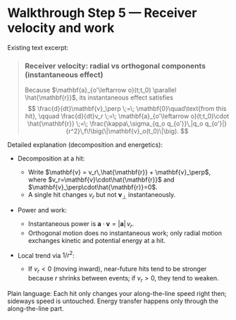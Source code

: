 # Walkthrough Step 5 — Receiver velocity and work

Existing text excerpt:
> ### Receiver velocity: radial vs orthogonal components (instantaneous effect)
> Because $\mathbf{a}_{o'\leftarrow o}(t;t_0) \parallel \hat{\mathbf{r}}$, its instantaneous effect satisfies
> $$
> \frac{d}{dt}\mathbf{v}_\perp \;=\; \mathbf{0}\quad\text{from this hit}, 
> \qquad
> \frac{d}{dt}v_r \;=\; \mathbf{a}_{o'\leftarrow o}(t;t_0)\cdot \hat{\mathbf{r}}
> \;=\;
> \frac{\kappa\,\sigma_{q_o q_{o'}}\,|q_o q_{o'}|}{r^2}\,f\!\big(\|\mathbf{v}_o(t_0)\|\big).
> $$

Detailed explanation (decomposition and energetics):

- Decomposition at a hit:
  - Write $\mathbf{v} = v_r\,\hat{\mathbf{r}} + \mathbf{v}_\perp$, where $v_r=\mathbf{v}\cdot\hat{\mathbf{r}}$ and $\mathbf{v}_\perp\cdot\hat{\mathbf{r}}=0$.
  - A single hit changes $v_r$ but not $\mathbf{v}_\perp$ instantaneously.

- Power and work:
  - Instantaneous power is $\mathbf{a}\cdot\mathbf{v} = |\mathbf{a}|\,v_r$.
  - Orthogonal motion does no instantaneous work; only radial motion exchanges kinetic and potential energy at a hit.

- Local trend via $1/r^2$:
  - If $v_r<0$ (moving inward), near-future hits tend to be stronger because $r$ shrinks between events; if $v_r>0$, they tend to weaken.

Plain language: Each hit only changes your along-the-line speed right then; sideways speed is untouched. Energy transfer happens only through the along-the-line part.
